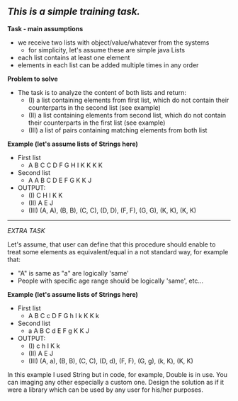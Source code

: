 *This is a simple training task.*
------

**Task - main assumptions**
- we receive two lists with object/value/whatever from the systems
    - for simplicity, let's assume these are simple java Lists
- each list contains at least one element
- elements in each list can be added multiple times in any order

**Problem to solve**
* The task is to analyze the content of both lists and return:
    * (I) a list containing elements from first list, which do not contain their counterparts in the second list (see example)
    * (II) a list containing elements from second list, which do not contain their counterparts in the first list (see example)
    * (III) a list of pairs containing matching elements from both list

**Example (let's assume lists of Strings here)**
* First list
    * A B C C D F G H I K K K K
* Second list
    * A A B C D E F G K K J
* OUTPUT:
    * (I)   C H I K K
    * (II)  A E J
    * (III) (A, A), (B, B), (C, C), (D, D), (F, F), (G, G), (K, K), (K, K)

--------
*EXTRA TASK*

Let's assume, that user can define that this procedure should enable to treat some elements as equivalent/equal in a not standard way, for example that:
* "A" is same as "a" are logically 'same'
* People with specific age range should be logically 'same', etc...

**Example (let's assume lists of Strings here)**
* First list
    * A B C c D F G h I k K K k
* Second list
    * a A B C d E F g K K J
* OUTPUT:
    * (I)   c h I K k
    * (II)  A E J
    * (III) (A, a), (B, B), (C, C), (D, d), (F, F), (G, g), (k, K), (K, K)

In this example I used String but in code, for example, Double is in use. You can imaging any other especially a custom one.
Design the solution as if it were a library which can be used by any user for his/her purposes.  
